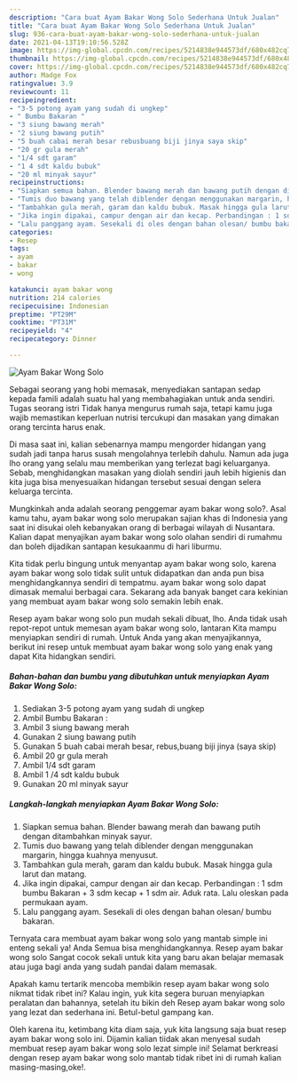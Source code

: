 ```yaml
---
description: "Cara buat Ayam Bakar Wong Solo Sederhana Untuk Jualan"
title: "Cara buat Ayam Bakar Wong Solo Sederhana Untuk Jualan"
slug: 936-cara-buat-ayam-bakar-wong-solo-sederhana-untuk-jualan
date: 2021-04-13T19:10:56.528Z
image: https://img-global.cpcdn.com/recipes/5214838e944573df/680x482cq70/ayam-bakar-wong-solo-foto-resep-utama.jpg
thumbnail: https://img-global.cpcdn.com/recipes/5214838e944573df/680x482cq70/ayam-bakar-wong-solo-foto-resep-utama.jpg
cover: https://img-global.cpcdn.com/recipes/5214838e944573df/680x482cq70/ayam-bakar-wong-solo-foto-resep-utama.jpg
author: Madge Fox
ratingvalue: 3.9
reviewcount: 11
recipeingredient:
- "3-5 potong ayam yang sudah di ungkep"
- " Bumbu Bakaran "
- "3 siung bawang merah"
- "2 siung bawang putih"
- "5 buah cabai merah besar rebusbuang biji jinya saya skip"
- "20 gr gula merah"
- "1/4 sdt garam"
- "1 4 sdt kaldu bubuk"
- "20 ml minyak sayur"
recipeinstructions:
- "Siapkan semua bahan. Blender bawang merah dan bawang putih dengan ditambahkan minyak sayur."
- "Tumis duo bawang yang telah diblender dengan menggunakan margarin, hingga kuahnya menyusut."
- "Tambahkan gula merah, garam dan kaldu bubuk. Masak hingga gula larut dan matang."
- "Jika ingin dipakai, campur dengan air dan kecap. Perbandingan : 1 sdm bumbu Bakaran + 3 sdm kecap + 1 sdm air. Aduk rata. Lalu oleskan pada permukaan ayam."
- "Lalu panggang ayam. Sesekali di oles dengan bahan olesan/ bumbu bakaran."
categories:
- Resep
tags:
- ayam
- bakar
- wong

katakunci: ayam bakar wong 
nutrition: 214 calories
recipecuisine: Indonesian
preptime: "PT29M"
cooktime: "PT31M"
recipeyield: "4"
recipecategory: Dinner

---
```



![Ayam Bakar Wong Solo](https://img-global.cpcdn.com/recipes/5214838e944573df/680x482cq70/ayam-bakar-wong-solo-foto-resep-utama.jpg)

Sebagai seorang yang hobi memasak, menyediakan santapan sedap kepada famili adalah suatu hal yang membahagiakan untuk anda sendiri. Tugas seorang istri Tidak hanya mengurus rumah saja, tetapi kamu juga wajib memastikan keperluan nutrisi tercukupi dan masakan yang dimakan orang tercinta harus enak.

Di masa  saat ini, kalian sebenarnya mampu mengorder hidangan yang sudah jadi tanpa harus susah mengolahnya terlebih dahulu. Namun ada juga lho orang yang selalu mau memberikan yang terlezat bagi keluarganya. Sebab, menghidangkan masakan yang diolah sendiri jauh lebih higienis dan kita juga bisa menyesuaikan hidangan tersebut sesuai dengan selera keluarga tercinta. 



Mungkinkah anda adalah seorang penggemar ayam bakar wong solo?. Asal kamu tahu, ayam bakar wong solo merupakan sajian khas di Indonesia yang saat ini disukai oleh kebanyakan orang di berbagai wilayah di Nusantara. Kalian dapat menyajikan ayam bakar wong solo olahan sendiri di rumahmu dan boleh dijadikan santapan kesukaanmu di hari liburmu.

Kita tidak perlu bingung untuk menyantap ayam bakar wong solo, karena ayam bakar wong solo tidak sulit untuk didapatkan dan anda pun bisa menghidangkannya sendiri di tempatmu. ayam bakar wong solo dapat dimasak memalui berbagai cara. Sekarang ada banyak banget cara kekinian yang membuat ayam bakar wong solo semakin lebih enak.

Resep ayam bakar wong solo pun mudah sekali dibuat, lho. Anda tidak usah repot-repot untuk memesan ayam bakar wong solo, lantaran Kita mampu menyiapkan sendiri di rumah. Untuk Anda yang akan menyajikannya, berikut ini resep untuk membuat ayam bakar wong solo yang enak yang dapat Kita hidangkan sendiri.

<!--inarticleads1-->

##### Bahan-bahan dan bumbu yang dibutuhkan untuk menyiapkan Ayam Bakar Wong Solo:

1. Sediakan 3-5 potong ayam yang sudah di ungkep
1. Ambil  Bumbu Bakaran :
1. Ambil 3 siung bawang merah
1. Gunakan 2 siung bawang putih
1. Gunakan 5 buah cabai merah besar, rebus,buang biji jinya (saya skip)
1. Ambil 20 gr gula merah
1. Ambil 1/4 sdt garam
1. Ambil 1 /4 sdt kaldu bubuk
1. Gunakan 20 ml minyak sayur




<!--inarticleads2-->

##### Langkah-langkah menyiapkan Ayam Bakar Wong Solo:

1. Siapkan semua bahan. Blender bawang merah dan bawang putih dengan ditambahkan minyak sayur.
1. Tumis duo bawang yang telah diblender dengan menggunakan margarin, hingga kuahnya menyusut.
1. Tambahkan gula merah, garam dan kaldu bubuk. Masak hingga gula larut dan matang.
1. Jika ingin dipakai, campur dengan air dan kecap. Perbandingan : 1 sdm bumbu Bakaran + 3 sdm kecap + 1 sdm air. Aduk rata. Lalu oleskan pada permukaan ayam.
1. Lalu panggang ayam. Sesekali di oles dengan bahan olesan/ bumbu bakaran.




Ternyata cara membuat ayam bakar wong solo yang mantab simple ini enteng sekali ya! Anda Semua bisa menghidangkannya. Resep ayam bakar wong solo Sangat cocok sekali untuk kita yang baru akan belajar memasak atau juga bagi anda yang sudah pandai dalam memasak.

Apakah kamu tertarik mencoba membikin resep ayam bakar wong solo nikmat tidak ribet ini? Kalau ingin, yuk kita segera buruan menyiapkan peralatan dan bahannya, setelah itu bikin deh Resep ayam bakar wong solo yang lezat dan sederhana ini. Betul-betul gampang kan. 

Oleh karena itu, ketimbang kita diam saja, yuk kita langsung saja buat resep ayam bakar wong solo ini. Dijamin kalian tiidak akan menyesal sudah membuat resep ayam bakar wong solo lezat simple ini! Selamat berkreasi dengan resep ayam bakar wong solo mantab tidak ribet ini di rumah kalian masing-masing,oke!.

